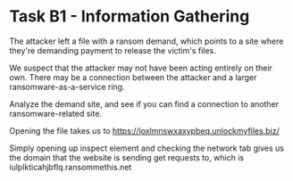 # Task B1 - Information Gathering

The attacker left a file with a ransom demand, which points to a site where they're demanding payment to release the victim's files.

We suspect that the attacker may not have been acting entirely on their own. There may be a connection between the attacker and a larger ransomware-as-a-service ring.

Analyze the demand site, and see if you can find a connection to another ransomware-related site.


Opening the file takes us to https://joxlmnswxaxypbeq.unlockmyfiles.biz/

Simply opening up inspect element and checking the network tab gives us the domain that the website is sending get requests to, which is iulplkticahjbflq.ransommethis.net

